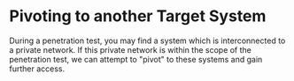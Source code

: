 # Pivoting to another Target System
During a penetration test, you may find a system which is interconnected to a private network. If this private network is within the scope of the penetration test, we can attempt to "pivot" to these systems and gain further access.
